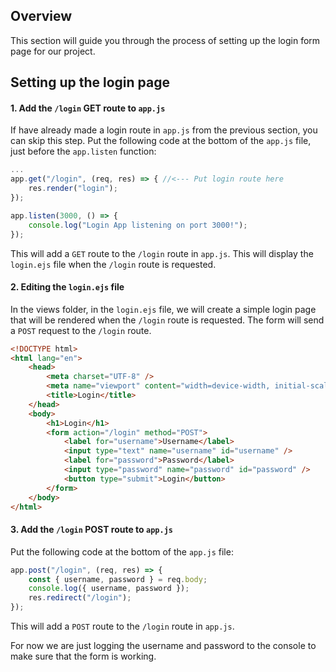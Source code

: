 ## Overview

This section will guide you through the process of setting up the login form page for our project.

## Setting up the login page

#### 1. Add the `/login` GET route to `app.js`

If have already made a login route in `app.js` from the previous section, you can skip this step.
Put the following code at the bottom of the `app.js` file, just before the `app.listen` function:

```javascript
...
app.get("/login", (req, res) => { //<--- Put login route here
	res.render("login");
});

app.listen(3000, () => {
	console.log("Login App listening on port 3000!");
});
```

This will add a `GET` route to the `/login` route in `app.js`. This will display the `login.ejs` file when the `/login` route is requested.

#### 2. Editing the `login.ejs` file

In the views folder, in the `login.ejs` file, we will create a simple login page that will be rendered when the `/login` route is requested. The form will send a `POST` request to the `/login` route.

```html
<!DOCTYPE html>
<html lang="en">
	<head>
		<meta charset="UTF-8" />
		<meta name="viewport" content="width=device-width, initial-scale=1.0" />
		<title>Login</title>
	</head>
	<body>
		<h1>Login</h1>
		<form action="/login" method="POST">
			<label for="username">Username</label>
			<input type="text" name="username" id="username" />
			<label for="password">Password</label>
			<input type="password" name="password" id="password" />
			<button type="submit">Login</button>
		</form>
	</body>
</html>
```

#### 3. Add the `/login` POST route to `app.js`

Put the following code at the bottom of the `app.js` file:

```javascript
app.post("/login", (req, res) => {
	const { username, password } = req.body;
	console.log({ username, password });
	res.redirect("/login");
});
```

This will add a `POST` route to the `/login` route in `app.js`.

For now we are just logging the username and password to the console to make sure that the form is working.
